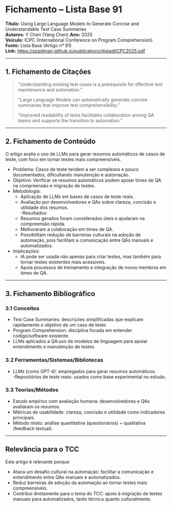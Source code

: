 # Fichamento – Lista Base 91
**Título:** Using Large Language Models to Generate Concise and Understandable Test Case Summaries  
**Autores:** Y Chen (Yang Chen) 
**Ano:** 2025  
**Veículo:** ICPC (International Conference on Program Comprehension)  
**Fonte:** Lista Base (Artigo nº 91)  
**Link:** https://azaidman.github.io/publications/djajadiICPC2025.pdf  

---

## 1. Fichamento de Citações
> “Understanding existing test cases is a prerequisite for effective test maintenance and automation.”  
>  
> “Large Language Models can automatically generate concise summaries that improve test comprehensibility.”  
>  
> “Improved readability of tests facilitates collaboration among QA teams and supports the transition to automation.”

---

## 2. Fichamento de Conteúdo
O artigo avalia o uso de LLMs para gerar resumos automáticos de casos de teste, com foco em tornar testes mais compreensíveis.  
- Problema: Casos de teste tendem a ser complexos e pouco documentados, dificultando manutenção e automação.  
- Objetivo: Verificar se resumos automáticos podem apoiar times de QA na compreensão e migração de testes.  
- Metodologia:
  - Aplicação de LLMs em bases de casos de teste reais.  
  - Avaliação por desenvolvedores e QAs sobre clareza, concisão e utilidade dos resumos.  
-Resultados: 
  - Resumos gerados foram considerados úteis e ajudaram na compreensão rápida.  
  - Melhoraram a colaboração em times de QA.  
  - Possibilitam redução de barreiras culturais na adoção de automação, pois facilitam a comunicação entre QAs manuais e automatizados.  
- Implicações:  
  - IA pode ser usada não apenas para criar testes, mas também para tornar testes existentes mais acessíveis.  
  - Apoia processos de treinamento e integração de novos membros em times de QA.  

---

## 3. Fichamento Bibliográfico

### 3.1 Conceitos
- Test Case Summaries: descrições simplificadas que explicam rapidamente o objetivo de um caso de teste.  
- Program Comprehension: disciplina focada em entender código/software existente.  
- LLMs aplicados a QA:uso de modelos de linguagem para apoiar entendimento e manutenção de testes.  

### 3.2 Ferramentas/Sistemas/Bibliotecas
- LLMs (como GPT-4): empregados para gerar resumos automáticos.  
-Repositórios de teste reais: usados como base experimental no estudo.  

### 3.3 Teorias/Métodos
- Estudo empírico com avaliação humana: desenvolvedores e QAs avaliaram os resumos.  
- Métricas de usabilidade: clareza, concisão e utilidade como indicadores principais.  
- Método misto: análise quantitativa (questionários) + qualitativa (feedback textual).  

---

## Relevância para o TCC
Este artigo é relevante porque:  
- Ataca um desafio cultural na automação: facilitar a comunicação e entendimento entre QAs manuais e automatizados.  
- Reduz barreiras de adoção da automação ao tornar testes mais compreensíveis.  
- Contribui diretamente para o tema do TCC: apoio à migração de testes manuais para automatizados, tanto técnica quanto culturalmente.  
